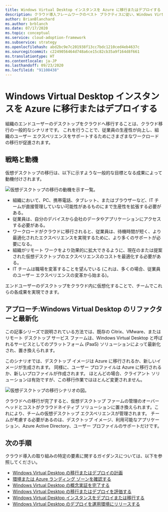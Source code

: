 ```yaml
---
title: Windows Virtual Desktop インスタンスを Azure に移行またはデプロイする
description: クラウド導入フレームワークのベスト プラクティスに従い、Windows Virtual Desktop インスタンスを Azure に移行またはデプロイします。
author: BrianBlanchard
ms.author: brblanch
ms.date: 07/17/2020
ms.topic: conceptual
ms.service: cloud-adoption-framework
ms.subservice: strategy
ms.openlocfilehash: abd2bc9e7c201938f13cc7bdc1210ced4eb4637c
ms.sourcegitcommit: c2249056464d748a6ce15c82cb35a9f164d8f661
ms.translationtype: HT
ms.contentlocale: ja-JP
ms.lasthandoff: 09/23/2020
ms.locfileid: "91108438"
---
```

# <a name="migrate-or-deploy-windows-virtual-desktop-instances-to-azure"></a>Windows Virtual Desktop インスタンスを Azure に移行またはデプロイする

組織のエンドユーザーのデスクトップをクラウドへ移行することは、クラウド移行の一般的なシナリオです。 これを行うことで、従業員の生産性が向上し、組織のユーザー エクスペリエンスをサポートするためにさまざまなワークロードの移行が促進されます。

## <a name="strategy-and-motivations"></a>戦略と動機

仮想デスクトップの移行は、以下に示すような一般的な目標となる成果によって動機付けされます。

![仮想デスクトップの移行の動機を示す一覧。](../../_images/migrate/wvd/motivations.png)

- 組織において、PC、携帯電話、タブレット、またはブラウザーなど、IT チームが直接管理していない可能性があるものにまで生産性を拡張する必要がある。
- 従業員は、自分のデバイスから会社のデータやアプリケーションにアクセスする必要がある。
- ワークロードがクラウドに移行されると、従業員は、待機時間が短く、より最適化されたエクスペリエンスを実現するために、より多くのサポートが必要になる。
- 組織がリモート ワークをより効果的に拡大できるように、現在のまたは提案された仮想デスクトップのエクスペリエンスのコストを最適化する必要がある。
- IT チームは職場を変革することを望んでいる (これは、多くの場合、従業員のユーザー エクスペリエンスの変革から始まる)。

エンドユーザーのデスクトップをクラウド内に仮想化することで、チームでこれらの各成果を実現できます。

## <a name="approach-windows-virtual-desktop-refactor-and-modernization"></a>アプローチ:Windows Virtual Desktop のリファクターと最新化

この記事シリーズで説明されている方法では、既存の Citrix、VMware、またはリモート デスクトップ サービス ファームは、Windows Virtual Desktop と呼ばれるサービスとしてのプラットフォーム (PaaS) ソリューションによって最新化され、置き換えられます。

このシナリオでは、デスクトップ イメージは Azure に移行されるか、新しいイメージが生成されます。 同様に、ユーザー プロファイルは Azure に移行されるか、新しいプロファイルが作成されます。 ほとんどの場合、クライアント ソリューションは有効ですが、この移行作業ではほとんど変更されません。

![仮想デスクトップの移行シナリオの図。](../../_images/migrate/wvd/scenario-solution.png)

クラウドへの移行が完了すると、仮想デスクトップ ファームの管理のオーバーヘッドとコストがクラウドネイティブ ソリューションに置き換えられます。これにより、チームの仮想デスクトップ エクスペリエンスが管理されます。 チームが考慮する必要があるのは、デスクトップ イメージ、利用可能なアプリケーション、Azure Active Directory、ユーザー プロファイルのサポートだけです。

## <a name="next-steps"></a>次の手順

クラウド導入の取り組みの特定の要素に関するガイダンスについては、以下を参照してください。

- [Windows Virtual Desktop の移行またはデプロイの計画](./plan.md)
- [環境または Azure ランディング ゾーンを確認する](./ready.md)
- [Windows Virtual Desktop の概念実証を完了する](./proof-of-concept.md)
- [Windows Virtual Desktop の移行またはデプロイを評価する](./migrate-assess.md)
- [Windows Virtual Desktop インスタンスをデプロイまたは移行する](./migrate-deploy.md)
- [Windows Virtual Desktop のデプロイを運用環境にリリースする](./migrate-release.md)
